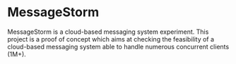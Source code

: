 MessageStorm
============

MessageStorm is a cloud-based messaging system experiment. This project is a proof of concept which aims at checking the feasibility of a cloud-based messaging system able to handle numerous concurrent clients (1M+).

